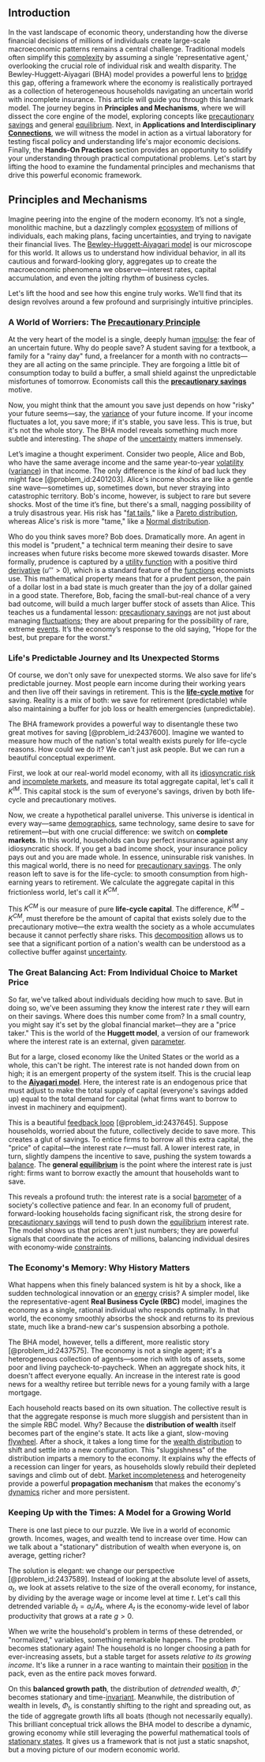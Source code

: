 ## Introduction
In the vast landscape of economic theory, understanding how the diverse financial decisions of millions of individuals create large-scale macroeconomic patterns remains a central challenge. Traditional models often simplify this [complexity](@article_id:265609) by assuming a single 'representative agent,' overlooking the crucial role of individual risk and wealth disparity. The Bewley-Huggett-Aiyagari (BHA) model provides a powerful lens to [bridge](@article_id:264840) this gap, offering a framework where the economy is realistically portrayed as a collection of heterogeneous households navigating an uncertain world with incomplete insurance. This article will guide you through this landmark model. The journey begins in **Principles and Mechanisms**, where we will dissect the core engine of the model, exploring concepts like [precautionary savings](@article_id:135746) and general [equilibrium](@article_id:144554). Next, in **Applications and Interdisciplinary [Connections](@article_id:193345)**, we will witness the model in action as a virtual laboratory for testing fiscal policy and understanding life's major economic decisions. Finally, the **Hands-On Practices** section provides an opportunity to solidify your understanding through practical computational problems. Let's start by lifting the hood to examine the fundamental principles and mechanisms that drive this powerful economic framework.

## Principles and Mechanisms

Imagine peering into the engine of the modern economy. It’s not a single, monolithic machine, but a dazzlingly complex [ecosystem](@article_id:135973) of millions of individuals, each making plans, facing uncertainties, and trying to navigate their financial lives. The [Bewley-Huggett-Aiyagari model](@article_id:146140) is our microscope for this world. It allows us to understand how individual behavior, in all its cautious and forward-looking glory, aggregates up to create the macroeconomic phenomena we observe—interest rates, capital accumulation, and even the jolting rhythm of business cycles.

Let's lift the hood and see how this engine truly works. We’ll find that its design revolves around a few profound and surprisingly intuitive principles.

### A World of Worriers: The [Precautionary Principle](@article_id:179670)

At the very heart of the model is a single, deeply human [impulse](@article_id:177849): the fear of an uncertain future. Why do people save? A student saving for a textbook, a family for a "rainy day" fund, a freelancer for a month with no contracts—they are all acting on the same principle. They are forgoing a little bit of consumption today to build a buffer, a small shield against the unpredictable misfortunes of tomorrow. Economists call this the **[precautionary savings](@article_id:135746)** motive.

Now, you might think that the amount you save just depends on how "risky" your future seems—say, the [variance](@article_id:148683) of your future income. If your income fluctuates a lot, you save more; if it's stable, you save less. This is true, but it's not the whole story. The BHA model reveals something much more subtle and interesting. The *shape* of the [uncertainty](@article_id:275351) matters immensely.

Let’s imagine a thought experiment. Consider two people, Alice and Bob, who have the same average income and the same year-to-year [volatility](@article_id:266358) ([variance](@article_id:148683)) in that income. The only difference is the *kind* of bad luck they might face [@problem_id:2401203]. Alice's income shocks are like a gentle sine wave—sometimes up, sometimes down, but never straying into catastrophic territory. Bob's income, however, is subject to rare but severe shocks. Most of the time it’s fine, but there's a small, nagging possibility of a truly disastrous year. His risk has "[fat tails](@article_id:139599)," like a [Pareto distribution](@article_id:270989), whereas Alice's risk is more "tame," like a [Normal distribution](@article_id:136983).

Who do you think saves more? Bob does. Dramatically more. An agent in this model is "prudent," a technical term meaning their desire to save increases when future risks become more skewed towards disaster. More formally, prudence is captured by a [utility function](@article_id:137313) with a positive third [derivative](@article_id:157426) ($u''' > 0$), which is a standard feature of the [functions](@article_id:153927) economists use. This mathematical property means that for a prudent person, the pain of a dollar lost in a bad state is much greater than the joy of a dollar gained in a good state. Therefore, Bob, facing the small-but-real chance of a very bad outcome, will build a much larger buffer stock of assets than Alice. This teaches us a fundamental lesson: [precautionary savings](@article_id:135746) are not just about managing [fluctuations](@article_id:150006); they are about preparing for the possibility of rare, extreme [events](@article_id:175929). It’s the economy’s response to the old saying, "Hope for the best, but prepare for the worst."

### Life's Predictable Journey and Its Unexpected Storms

Of course, we don't only save for unexpected storms. We also save for life's predictable journey. Most people earn income during their working years and then live off their savings in retirement. This is the **[life-cycle motive](@article_id:144409)** for saving. Reality is a mix of both: we save for retirement (predictable) while also maintaining a buffer for job loss or health emergencies (unpredictable).

The BHA framework provides a powerful way to disentangle these two great motives for saving [@problem_id:2437600]. Imagine we wanted to measure how much of the nation's total wealth exists purely for life-cycle reasons. How could we do it? We can't just ask people. But we can run a beautiful conceptual experiment.

First, we look at our real-world model economy, with all its [idiosyncratic risk](@article_id:138737) and [incomplete markets](@article_id:142225), and measure its total aggregate capital, let's call it $K^{IM}$. This capital stock is the sum of everyone's savings, driven by both life-cycle and precautionary motives.

Now, we create a hypothetical parallel universe. This universe is identical in every way—same [demographics](@article_id:139108), same technology, same desire to save for retirement—but with one crucial difference: we switch on **complete markets**. In this world, households can buy perfect insurance against any idiosyncratic shock. If you get a bad income shock, your insurance policy pays out and you are made whole. In essence, uninsurable risk vanishes. In this magical world, there is no need for [precautionary savings](@article_id:135746). The only reason left to save is for the life-cycle: to smooth consumption from high-earning years to retirement. We calculate the aggregate capital in this frictionless world, let's call it $K^{CM}$.

This $K^{CM}$ is our measure of pure **life-cycle capital**. The difference, $K^{IM} - K^{CM}$, must therefore be the amount of capital that exists solely due to the precautionary motive—the extra wealth the society as a whole accumulates because it cannot perfectly share risks. This [decomposition](@article_id:146638) allows us to see that a significant portion of a nation's wealth can be understood as a collective buffer against [uncertainty](@article_id:275351).

### The Great Balancing Act: From Individual Choice to Market Price

So far, we've talked about individuals deciding how much to save. But in doing so, we've been assuming they know the interest rate $r$ they will earn on their savings. Where does this number come from? In a small country, you might say it's set by the global financial market—they are a "price taker." This is the world of the **Huggett model**, a version of our framework where the interest rate is an external, given [parameter](@article_id:174151).

But for a large, closed economy like the United States or the world as a whole, this can't be right. The interest rate is not handed down from on high; it is an emergent property of the system itself. This is the crucial leap to the **[Aiyagari model](@article_id:146478)**. Here, the interest rate is an endogenous price that must adjust to make the total supply of capital (everyone's savings added up) equal to the total demand for capital (what firms want to borrow to invest in machinery and equipment).

This is a beautiful [feedback loop](@article_id:273042) [@problem_id:2437645]. Suppose households, worried about the future, collectively decide to save more. This creates a glut of savings. To entice firms to borrow all this extra capital, the "price" of capital—the interest rate $r$—must fall. A lower interest rate, in turn, slightly dampens the incentive to save, pushing the system towards a [balance](@article_id:169031). The **general [equilibrium](@article_id:144554)** is the point where the interest rate is just right: firms want to borrow exactly the amount that households want to save.

This reveals a profound truth: the interest rate is a social [barometer](@article_id:147298) of a society's collective patience and fear. In an economy full of prudent, forward-looking households facing significant risk, the strong desire for [precautionary savings](@article_id:135746) will tend to push down the [equilibrium](@article_id:144554) interest rate. The model shows us that prices aren't just numbers; they are powerful signals that coordinate the actions of millions, balancing individual desires with economy-wide [constraints](@article_id:149214).

### The Economy's Memory: Why History Matters

What happens when this finely balanced system is hit by a shock, like a sudden technological innovation or an [energy](@article_id:149697) crisis? A simpler model, like the representative-agent **Real Business Cycle (RBC)** model, imagines the economy as a single, rational individual who responds optimally. In that world, the economy smoothly absorbs the shock and returns to its previous state, much like a brand-new car's suspension absorbing a pothole.

The BHA model, however, tells a different, more realistic story [@problem_id:2437575]. The economy is not a single agent; it's a heterogeneous collection of agents—some rich with lots of assets, some poor and living paycheck-to-paycheck. When an aggregate shock hits, it doesn't affect everyone equally. An increase in the interest rate is good news for a wealthy retiree but terrible news for a young family with a large mortgage.

Each household reacts based on its own situation. The collective result is that the aggregate response is much more sluggish and persistent than in the simple RBC model. Why? Because the **distribution of wealth** itself becomes part of the engine's state. It acts like a giant, slow-moving [flywheel](@article_id:195355). After a shock, it takes a long time for the [wealth distribution](@article_id:143009) to shift and settle into a new configuration. This "sluggishness" of the distribution imparts a memory to the economy. It explains why the effects of a recession can linger for years, as households slowly rebuild their depleted savings and climb out of debt. [Market incompleteness](@article_id:145088) and heterogeneity provide a powerful **propagation mechanism** that makes the economy's [dynamics](@article_id:163910) richer and more persistent.

### Keeping Up with the Times: A Model for a Growing World

There is one last piece to our puzzle. We live in a world of economic growth. Incomes, wages, and wealth tend to increase over time. How can we talk about a "stationary" distribution of wealth when everyone is, on average, getting richer?

The solution is elegant: we change our perspective [@problem_id:2437589]. Instead of looking at the absolute level of assets, $a_t$, we look at assets relative to the size of the overall economy, for instance, by dividing by the average wage or income level at time $t$. Let's call this detrended variable $\tilde{a}_t = a_t / A_t$, where $A_t$ is the economy-wide level of labor productivity that grows at a rate $g > 0$.

When we write the household's problem in terms of these detrended, or "normalized," variables, something remarkable happens. The problem becomes stationary again! The household is no longer choosing a path for ever-increasing assets, but a stable target for assets *relative to its growing income*. It's like a runner in a race wanting to maintain their [position](@article_id:167295) in the pack, even as the entire pack moves forward.

On this **balanced growth path**, the distribution of *detrended* wealth, $\tilde{\Phi}$, becomes stationary and time-[invariant](@article_id:148356). Meanwhile, the distribution of wealth in levels, $\Phi_t$, is constantly shifting to the right and spreading out, as the tide of aggregate growth lifts all boats (though not necessarily equally). This brilliant conceptual trick allows the BHA model to describe a dynamic, growing economy while still leveraging the powerful mathematical tools of [stationary states](@article_id:136766). It gives us a framework that is not just a static snapshot, but a moving picture of our modern economic world.

